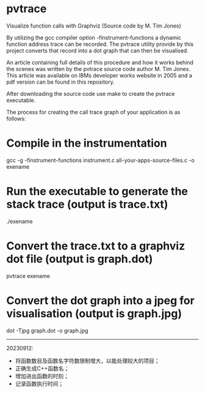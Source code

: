 # pvtrace
Visualize function calls with Graphviz (Source code by M. Tim Jones)

By utilizing the gcc compiler option -finstrument-functions a dynamic function address trace can be recorded. The pvtrace utility provide by this project converts that record into a dot graph that can then be visualised.

An article containing full details of this procedure and how it works behind the scenes was written by the pvtrace source code author M. Tim Jones.  This article was available on IBMs developer works website in 2005 and a pdf version can be found in this repository.

After downloading the source code use make to create the pvtrace executable.

The process for creating the call trace graph of your application is as follows:

# Compile in the instrumentation
gcc -g -finstrument-functions instrument.c all-your-apps-source-files.c -o exename

# Run the executable to generate the stack trace (output is trace.txt)
./exename

# Convert the trace.txt to a graphviz dot file (output is graph.dot)
pvtrace exename

# Convert the dot graph into a jpeg for visualisation (output is graph.jpg)
dot -Tjpg graph.dot -o graph.jpg

--------------------------------------------------------------------------------
20230912:
  - 将函数数目及函数名字符数限制增大，以能处理较大的项目；
  - 正确生成C++函数名；
  - 增加进出函数的时刻；
  - 记录函数执行时间；
